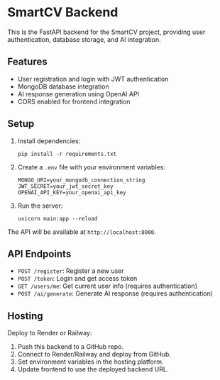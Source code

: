 # SmartCV Backend

This is the FastAPI backend for the SmartCV project, providing user authentication, database storage, and AI integration.

## Features

- User registration and login with JWT authentication
- MongoDB database integration
- AI response generation using OpenAI API
- CORS enabled for frontend integration

## Setup

1. Install dependencies:
   ```
   pip install -r requirements.txt
   ```

2. Create a `.env` file with your environment variables:
   ```
   MONGO_URI=your_mongodb_connection_string
   JWT_SECRET=your_jwt_secret_key
   OPENAI_API_KEY=your_openai_api_key
   ```

3. Run the server:
   ```
   uvicorn main:app --reload
   ```

The API will be available at `http://localhost:8000`.

## API Endpoints

- `POST /register`: Register a new user
- `POST /token`: Login and get access token
- `GET /users/me`: Get current user info (requires authentication)
- `POST /ai/generate`: Generate AI response (requires authentication)

## Hosting

Deploy to Render or Railway:

1. Push this backend to a GitHub repo.
2. Connect to Render/Railway and deploy from GitHub.
3. Set environment variables in the hosting platform.
4. Update frontend to use the deployed backend URL.
